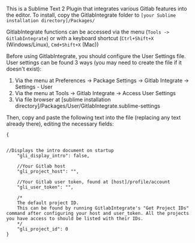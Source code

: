 This is a Sublime Text 2 Plugin that integrates various Gitlab features into the editor. To install, copy the GitlabIntegrate folder to `[your Sublime installation directory]/Packages/`

GitlabIntegrate functions can be accessed via the menu (`Tools -> GitlabIntegrate`) or with a keyboard shortcut (`Ctrl+Shift+X` (Windows/Linux), `Cmd+Shift+X` (Mac))

Before using GitlabIntegrate, you should configure the User Settings file. User settings can be found 3 ways (you may need to create the file if it doesn't exist):

1. Via the menu at 
   Preferences -> Package Settings -> Gitlab Integrate -> Settings - User
2. Via the menu at
   Tools -> Gitlab Integrate -> Access User Settings
3. Via file browser at
   [sublime installation directory]/Packages/User/GitlabIntegrate.sublime-settings 


Then, copy and paste the following text into the file (replacing any text already there), editing the necessary fields:

```
{
	

//Displays the intro document on startup
	"gli_display_intro": false,

	//Your Gitlab host
	"gli_project_host": "",

	//Your Gitlab user token, found at [host]/profile/account 
	"gli_user_token": "",

	/*
	The default project ID.
	This can be found by running GitlabIntegrate's "Get Project IDs" command after configuring your host and user_token. All the projects you have access to should be listed with their IDs.
	*/
	"gli_project_id": 0
}
```
